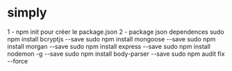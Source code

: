# simply
1  - npm init pour créer le package.json
2 -  package json dependences
  sudo npm install bcryptjs --save
  sudo npm install mongoose --save
  sudo npm install morgan --save
  sudo npm install express --save
  sudo npm install nodemon -g --save
  sudo npm install body-parser --save
sudo npm audit fix --force
